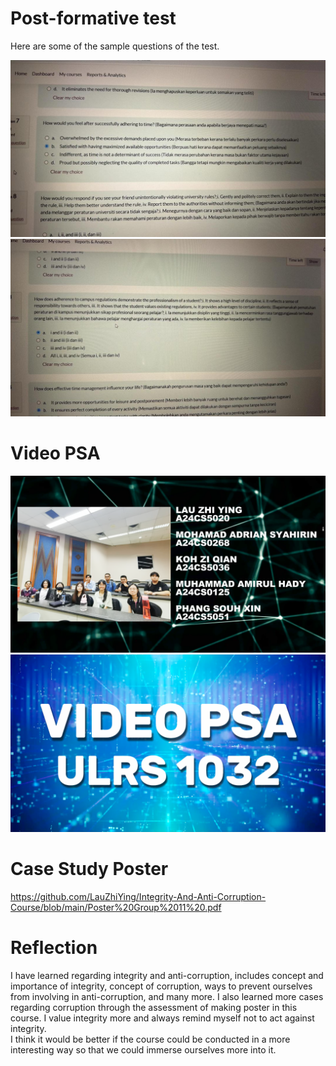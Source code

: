 # Post-formative test
Here are some of the sample questions of the test.

![](https://github.com/LauZhiYing/Integrity-And-Anti-Corruption-Course/blob/main/Test.jpeg)
![](https://github.com/LauZhiYing/Integrity-And-Anti-Corruption-Course/blob/main/Test%20(1).jpeg)
# Video PSA
![](https://github.com/LauZhiYing/Integrity-And-Anti-Corruption-Course/blob/main/Video%20PSA%20(1).png)
![](https://github.com/LauZhiYing/Integrity-And-Anti-Corruption-Course/blob/main/Video%20PSA%20(2).png)
# Case Study Poster
https://github.com/LauZhiYing/Integrity-And-Anti-Corruption-Course/blob/main/Poster%20Group%2011%20.pdf
# Reflection
I have learned regarding integrity and anti-corruption, includes concept and importance of integrity, concept of corruption, ways to prevent ourselves from involving in anti-corruption, and many more. I also learned more cases regarding corruption through the assessment of making poster in this course. I value integrity more and always remind myself not to act against integrity.  
I think it would be better if the course could be conducted in a more interesting way so that we could immerse ourselves more into it.
